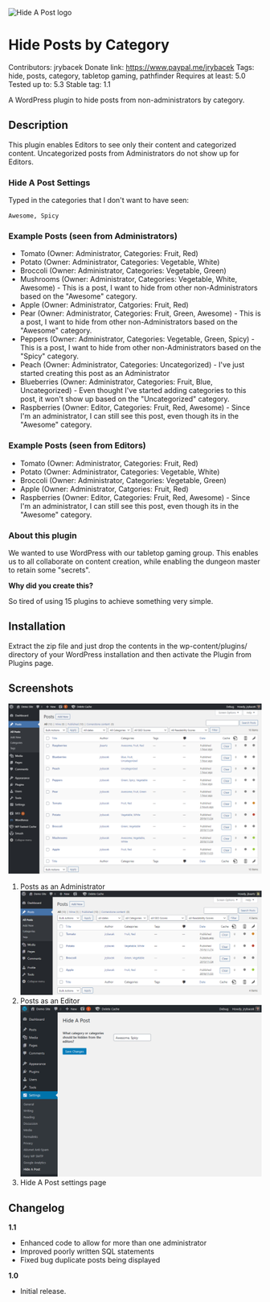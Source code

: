 ![Hide A Post logo](https://github.com/jrybacek/hide-a-post/raw/master/images/logo.png)
# Hide Posts by Category

Contributors: jrybacek
Donate link: https://www.paypal.me/jrybacek
Tags: hide, posts, category, tabletop gaming, pathfinder
Requires at least: 5.0
Tested up to: 5.3
Stable tag: 1.1

A WordPress plugin to hide posts from non-administrators by category.

## Description

This plugin enables Editors to see only their content and categorized content.  Uncategorized posts from Administrators do not show up for Editors.

### Hide A Post Settings

Typed in the categories that I don't want to have seen:

    Awesome, Spicy

### Example Posts (seen from Administrators)

* Tomato (Owner: Administrator, Categories: Fruit, Red)
* Potato (Owner: Administrator, Categories: Vegetable, White)
* Broccoli (Owner: Administrator, Categories: Vegetable, Green)
* Mushrooms (Owner: Administrator, Categories: Vegetable, White, Awesome) - This is a post, I want to hide from other non-Administrators based on the "Awesome" category.
* Apple (Owner: Administrator, Catgories: Fruit, Red)
* Pear (Owner: Administrator, Categories: Fruit, Green, Awesome) - This is a post, I want to hide from other non-Administrators based on the "Awesome" category.
* Peppers (Owner: Administrator, Categories: Vegetable, Green, Spicy) - This is a post, I want to hide from other non-Administrators based on the "Spicy" category.
* Peach (Owner: Administrator, Categories: Uncategorized) - I've just started creating this post as an Administrator
* Blueberries (Owner: Administrator, Categories: Fruit, Blue, Uncategorized) - Even thought I've started adding categories to this post, it won't show up based on the "Uncategorized" category.
* Raspberries (Owner: Editor, Categories: Fruit, Red, Awesome) - Since I'm an administrator, I can still see this post, even though its in the "Awesome" category.

### Example Posts (seen from Editors)

* Tomato (Owner: Administrator, Categories: Fruit, Red)
* Potato (Owner: Administrator, Categories: Vegetable, White)
* Broccoli (Owner: Administrator, Categories: Vegetable, Green)
* Apple (Owner: Administrator, Catgories: Fruit, Red)
* Raspberries (Owner: Editor, Categories: Fruit, Red, Awesome) - Since I'm an administrator, I can still see this post, even though its in the "Awesome" category.

### About this plugin

We wanted to use WordPress with our tabletop gaming group.  This enables us to all collaborate on content creation, while enabling the dungeon master to retain some "secrets".

**Why did you create this?**

So tired of using 15 plugins to achieve something very simple.

## Installation

Extract the zip file and just drop the contents in the wp-content/plugins/ directory of your WordPress installation and then activate the Plugin from Plugins page.

## Screenshots

![Example Posts as an Administrator](https://github.com/jrybacek/hide-a-post/raw/master/images/screenshot-1.png)  
1. Posts as an Administrator
![Example Posts as an Editor](https://github.com/jrybacek/hide-a-post/raw/master/images/screenshot-2.png)  
2. Posts as an Editor
![Hide A Post settings](https://github.com/jrybacek/hide-a-post/raw/master/images/screenshot-3.png)  
3. Hide A Post settings page

## Changelog
**1.1**
- Enhanced code to allow for more than one administrator
- Improved poorly written SQL statements
- Fixed bug duplicate posts being displayed

**1.0**  
- Initial release.
